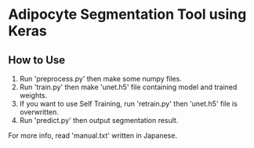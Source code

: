 # Adipocyte Segmentation Tool using Keras

## How to Use
1. Run 'preprocess.py' then make some numpy files.
2. Run 'train.py' then make 'unet.h5' file containing model and trained weights.
3. If you want to use Self Training, run 'retrain.py' then 'unet.h5' file is overwritten.
4. Run 'predict.py' then output segmentation result.

For more info, read 'manual.txt' written in Japanese.
